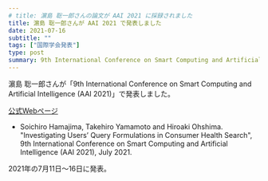 ```yaml
---
# title: 濵島 聡一郎さんの論文が AAI 2021 に採録されました
title: 濵島 聡一郎さんが AAI 2021 で発表しました
date: 2021-07-16
subtitle: ""
tags: ["国際学会発表"]
type: post
summary: 9th International Conference on Smart Computing and Artificial Intelligence (AAI 2021)
---
```


<!-- ![](hamajima_20210716.jpg ) -->

<!-- ---
title: 濵島 聡一郎さんの論文が AAI 2021 に採録されました
date: 2021-06-01
subtitle: ""
tags: ["国際学会発表"]
type: post
---

+ titile
  + [第一著者]さんの論文が[学会短縮名]に採録されました
  + 複数名同学会の場合はあいうえお順で「大島研のn件論文が」
  + 研究室単位の時は「大島研の論文が」
  + バリエーションは「論文が採録されました」「が発表しました」「論文が受賞しました」ぐらい？ -->


<!-- 濵島 聡一郎さんの論文が「9th International Conference on Smart Computing and Artificial Intelligence (AAI 2021)」に採録されました。 -->
濵島 聡一郎さんが「9th International Conference on Smart Computing and Artificial Intelligence (AAI 2021)」で発表しました。

[公式Webページ](http://iaiai.org/conference/aai2021/conferences/scai-2021/)


+ Soichiro Hamajima, Takehiro Yamamoto and Hiroaki Ohshima. "Investigating Users’ Query Formulations in Consumer Health Search", 9th International Conference on Smart Computing and Artificial Intelligence (AAI 2021), July 2021.


<!-- 2021年の7月11日～16日に発表予定。 -->
2021年の7月11日～16日に発表。

<!-- 1. 論文採録バージョン -->
<!-- [第一著者]さんの論文が「[学会フルネーム]」に採録されました。 -->

<!-- [公式Webページ](学会公式ページTopのURL) -->


<!-- 書誌情報。書式はPublicationsを参考。変にコードブロックとかで囲まなくてOK -->


<!-- [年月日]に発表予定 -->



<!-- 2. 論文発表済みバージョン -->
<!-- [第一著者]さんが「[学会フルネーム]」で発表しました。 -->

<!-- [公式Webページ](学会公式ページTopのURL) -->


<!-- 書誌情報。書式はPublicationsを参考。変にコードブロックとかで囲まなくてOK -->


<!-- 3. 論文受賞バージョン -->
<!-- [第一著者]さんの論文が「[学会フルネーム]」で「[受賞名]」を受賞しました -->

<!-- [公式Webページ](学会公式ページTopのURL) -->

<!-- 書誌情報。書式はPublicationsを参考。変にコードブロックとかで囲まなくてOK -->

<!-- 同学会複数名の場合は並べて良い感じにして -->